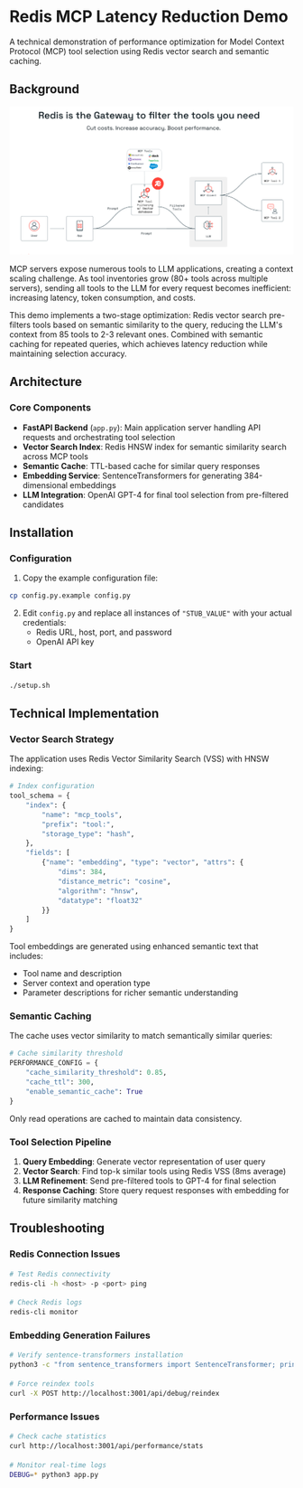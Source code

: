 # Redis MCP Latency Reduction Demo

A technical demonstration of performance optimization for Model Context Protocol (MCP) tool selection using Redis vector search and semantic caching.

## Background

![Architecture Tool Selection](architecture_tool_selection.png)

MCP servers expose numerous tools to LLM applications, creating a context scaling challenge. As tool inventories grow (80+ tools across multiple servers), sending all tools to the LLM for every request becomes inefficient: increasing latency, token consumption, and costs. 

This demo implements a two-stage optimization: Redis vector search pre-filters tools based on semantic similarity to the query, reducing the LLM's context from 85 tools to 2-3 relevant ones. Combined with semantic caching for repeated queries, which achieves latency reduction while maintaining selection accuracy.

## Architecture

### Core Components

- **FastAPI Backend** (`app.py`): Main application server handling API requests and orchestrating tool selection
- **Vector Search Index**: Redis HNSW index for semantic similarity search across MCP tools
- **Semantic Cache**: TTL-based cache for similar query responses
- **Embedding Service**: SentenceTransformers for generating 384-dimensional embeddings
- **LLM Integration**: OpenAI GPT-4 for final tool selection from pre-filtered candidates

## Installation

### Configuration

1. Copy the example configuration file:
```bash
cp config.py.example config.py
```

2. Edit `config.py` and replace all instances of `"STUB_VALUE"` with your actual credentials:
   - Redis URL, host, port, and password
   - OpenAI API key

### Start

```bash
./setup.sh
```

## Technical Implementation

### Vector Search Strategy

The application uses Redis Vector Similarity Search (VSS) with HNSW indexing:

```python
# Index configuration
tool_schema = {
    "index": {
        "name": "mcp_tools",
        "prefix": "tool:",
        "storage_type": "hash",
    },
    "fields": [
        {"name": "embedding", "type": "vector", "attrs": {
            "dims": 384,
            "distance_metric": "cosine",
            "algorithm": "hnsw",
            "datatype": "float32"
        }}
    ]
}
```

Tool embeddings are generated using enhanced semantic text that includes:
- Tool name and description
- Server context and operation type
- Parameter descriptions for richer semantic understanding

### Semantic Caching

The cache uses vector similarity to match semantically similar queries:

```python
# Cache similarity threshold
PERFORMANCE_CONFIG = {
    "cache_similarity_threshold": 0.85,
    "cache_ttl": 300,  
    "enable_semantic_cache": True
}
```
Only read operations are cached to maintain data consistency.

### Tool Selection Pipeline

1. **Query Embedding**: Generate vector representation of user query
2. **Vector Search**: Find top-k similar tools using Redis VSS (8ms average)
3. **LLM Refinement**: Send pre-filtered tools to GPT-4 for final selection
4. **Response Caching**: Store query request responses with embedding for future similarity matching

## Troubleshooting

### Redis Connection Issues
```bash
# Test Redis connectivity
redis-cli -h <host> -p <port> ping

# Check Redis logs
redis-cli monitor
```

### Embedding Generation Failures
```bash
# Verify sentence-transformers installation
python3 -c "from sentence_transformers import SentenceTransformer; print('OK')"

# Force reindex tools
curl -X POST http://localhost:3001/api/debug/reindex
```

### Performance Issues
```bash
# Check cache statistics
curl http://localhost:3001/api/performance/stats

# Monitor real-time logs
DEBUG=* python3 app.py
```
